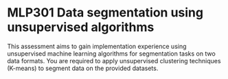 # MLP301 Data segmentation using unsupervised algorithms
This assessment aims to gain implementation experience using unsupervised machine learning algorithms for segmentation tasks on two data formats. You are required to apply unsupervised clustering techniques (K-means) to segment data on the provided datasets.
